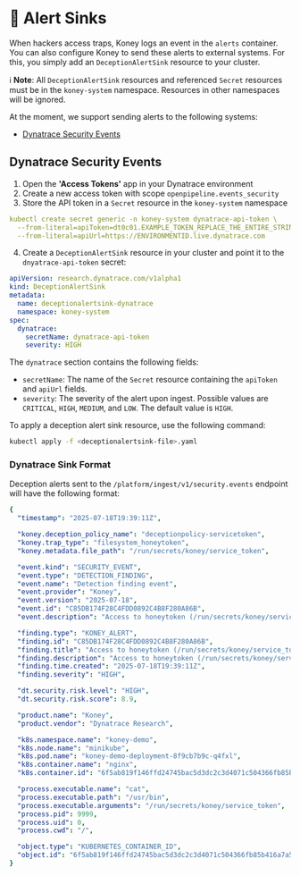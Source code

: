 # 🔔 Alert Sinks

When hackers access traps, Koney logs an event in the `alerts` container. You can also configure Koney to send these alerts to external systems. For this, you simply add an `DeceptionAlertSink` resource to your cluster.

ℹ️ **Note**: All `DeceptionAlertSink` resources and referenced `Secret` resources must be in the `koney-system` namespace. Resources in other namespaces will be ignored.

At the moment, we support sending alerts to the following systems:

- [Dynatrace Security Events](#dynatrace-security-events)

## Dynatrace Security Events

1. Open the **'Access Tokens'** app in your Dynatrace environment
2. Create a new access token with scope `openpipeline.events_security`
3. Store the API token in a `Secret` resource in the `koney-system` namespace

```yaml
kubectl create secret generic -n koney-system dynatrace-api-token \
  --from-literal=apiToken=dt0c01.EXAMPLE_TOKEN_REPLACE_THE_ENTIRE_STRING \
  --from-literal=apiUrl=https://ENVIRONMENTID.live.dynatrace.com
```

4. Create a `DeceptionAlertSink` resource in your cluster and point it to the `dnyatrace-api-token` secret:

```yaml
apiVersion: research.dynatrace.com/v1alpha1
kind: DeceptionAlertSink
metadata:
  name: deceptionalertsink-dynatrace
  namespace: koney-system
spec:
  dynatrace:
    secretName: dynatrace-api-token
    severity: HIGH
```

The `dynatrace` section contains the following fields:

- `secretName`: The name of the `Secret` resource containing the `apiToken` and `apiUrl` fields.
- `severity`: The severity of the alert upon ingest. Possible values are `CRITICAL`, `HIGH`, `MEDIUM`, and `LOW`. The default value is `HIGH`.

To apply a deception alert sink resource, use the following command:

```sh
kubectl apply -f <deceptionalertsink-file>.yaml
```

### Dynatrace Sink Format

Deception alerts sent to the `/platform/ingest/v1/security.events` endpoint will have the following format:

```yaml
{
  "timestamp": "2025-07-18T19:39:11Z",

  "koney.deception_policy_name": "deceptionpolicy-servicetoken",
  "koney.trap_type": "filesystem_honeytoken",
  "koney.metadata.file_path": "/run/secrets/koney/service_token",

  "event.kind": "SECURITY_EVENT",
  "event.type": "DETECTION_FINDING",
  "event.name": "Detection finding event",
  "event.provider": "Koney",
  "event.version": "2025-07-18",
  "event.id": "C85DB174F28C4FDD0892C4B8F280A86B",
  "event.description": "Access to honeytoken (/run/secrets/koney/service_token) in pod (koney-demo/koney-demo-deployment-8f9cb7b9c-q4fxl) detected",

  "finding.type": "KONEY_ALERT",
  "finding.id": "C85DB174F28C4FDD0892C4B8F280A86B",
  "finding.title": "Access to honeytoken (/run/secrets/koney/service_token) in pod (koney-demo/koney-demo-deployment-8f9cb7b9c-q4fxl) detected",
  "finding.description": "Access to honeytoken (/run/secrets/koney/service_token) in pod (koney-demo/koney-demo-deployment-8f9cb7b9c-q4fxl) detected",
  "finding.time.created": "2025-07-18T19:39:11Z",
  "finding.severity": "HIGH",

  "dt.security.risk.level": "HIGH",
  "dt.security.risk.score": 8.9,

  "product.name": "Koney",
  "product.vendor": "Dynatrace Research",

  "k8s.namespace.name": "koney-demo",
  "k8s.node.name": "minikube",
  "k8s.pod.name": "koney-demo-deployment-8f9cb7b9c-q4fxl",
  "k8s.container.name": "nginx",
  "k8s.container.id": "6f5ab819f146ffd24745bac5d3dc2c3d4071c504366fb85b416a7a500de144d9",

  "process.executable.name": "cat",
  "process.executable.path": "/usr/bin",
  "process.executable.arguments": "/run/secrets/koney/service_token",
  "process.pid": 9999,
  "process.uid": 0,
  "process.cwd": "/",

  "object.type": "KUBERNETES_CONTAINER_ID",
  "object.id": "6f5ab819f146ffd24745bac5d3dc2c3d4071c504366fb85b416a7a500de144d9",
}
```
